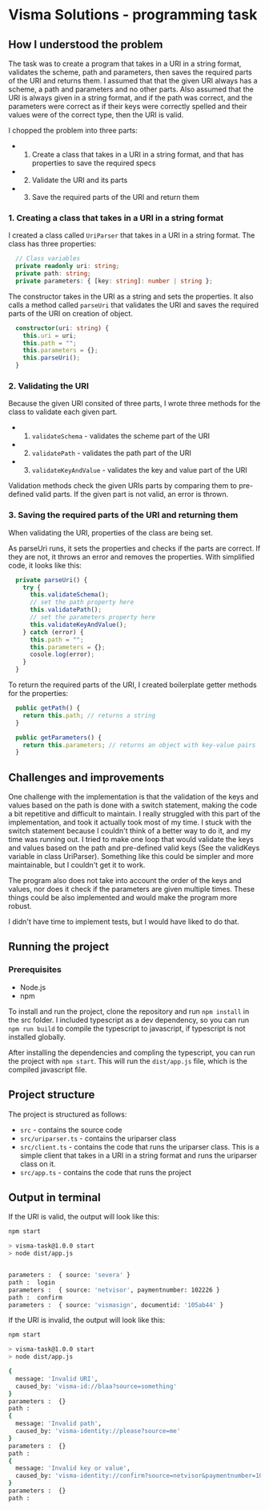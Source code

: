 # Visma Solutions - programming task

## How I understood the problem

The task was to create a program that takes in a URI in a string format, validates the scheme, path and parameters, then saves the required parts of the URI and returns them. I assumed that that the given URI always has a scheme, a path and parameters and no other parts. Also assumed that the URI is always given in a string format, and if the path was correct, and the parameters were correct as if their keys were correctly spelled and their values were of the correct type, then the URI is valid.

I chopped the problem into three parts:

- 1. Create a class that takes in a URI in a string format, and that has properties to save the required specs
- 2. Validate the URI and its parts
- 3. Save the required parts of the URI and return them


### 1. Creating a class that takes in a URI in a string format

I created a class called `UriParser` that takes in a URI in a string format. The class has three properties:

```typescript
  // Class variables
  private readonly uri: string;
  private path: string;
  private parameters: { [key: string]: number | string };
```

The constructor takes in the URI as a string and sets the properties. It also calls a method called `parseUri` that validates the URI and saves the required parts of the URI on creation of object.

```typescript
  constructor(uri: string) {
    this.uri = uri;
    this.path = "";
    this.parameters = {};
    this.parseUri();
  }
```

### 2. Validating the URI

Because the given URI consited of three parts, I wrote three methods for the class to validate each given part. 

- 1. `validateSchema` - validates the scheme part of the URI
- 2. `validatePath` - validates the path part of the URI
- 3. `validateKeyAndValue` - validates the key and value part of the URI

Validation methods check the given URIs parts by comparing them to pre-defined valid parts. If the given part is not valid, an error is thrown.

### 3. Saving the required parts of the URI and returning them

When validating the URI, properties of the class are being set. 

As parseUri runs, it sets the properties and checks if the parts are correct. If they are not, it throws an error and removes the properties. 
With simplified code, it looks like this:

```typescript
  private parseUri() {
    try {
      this.validateSchema();
      // set the path property here
      this.validatePath();
      // set the parameters property here
      this.validateKeyAndValue();
    } catch (error) {
      this.path = "";
      this.parameters = {};
      cosole.log(error);
    }
  }
```

To return the required parts of the URI, I created boilerplate getter methods for the properties:

```typescript
  public getPath() {
    return this.path; // returns a string
  }

  public getParameters() {
    return this.parameters; // returns an object with key-value pairs
  }
```

## Challenges and improvements

One challenge with the implementation is that the validation of the keys and values based on the path is done with a switch statement, making the code a bit repetitive and difficult to maintain. I really struggled with this part of the implementation, and took it actually took most of my time. I stuck with the switch statement because I couldn't think of a better way to do it, and my time was running out. I tried to make one loop that would validate the keys and values based on the path and pre-defined valid keys (See the validKeys variable in class UriParser). Something like this could be simpler and more maintainable, but I couldn't get it to work. 

The program also does not take into account the order of the keys and values, nor does it check if the parameters are given multiple times. These things could be also implemented and would make the program more robust.

I didn't have time to implement tests, but I would have liked to do that.


## Running the project

### Prerequisites

- Node.js
- npm

To install and run the project, clone the repository and run `npm install` in the src folder. I included typescript as a dev dependency, so you can run `npm run build` to compile the typescript to javascript, if typescript is not installed globally.

After installing the dependencies and compling the typescript, you can run the project with `npm start`. This will run the `dist/app.js` file, which is the compiled javascript file.

## Project structure

The project is structured as follows:

- `src` - contains the source code
- `src/uriparser.ts` - contains the uriparser class
- `src/client.ts` - contains the code that runs the uriparser class. This is a simple client that takes in a URI in a string format and runs the uriparser class on it.
- `src/app.ts` - contains the code that runs the project

## Output in terminal

If the URI is valid, the output will look like this:

```bash
npm start

> visma-task@1.0.0 start
> node dist/app.js


parameters :  { source: 'severa' }
path :  login
parameters :  { source: 'netvisor', paymentnumber: 102226 }
path :  confirm
parameters :  { source: 'vismasign', documentid: '105ab44' }

```

If the URI is invalid, the output will look like this:

```bash
npm start

> visma-task@1.0.0 start
> node dist/app.js

{
  message: 'Invalid URI',
  caused_by: 'visma-id://blaa?source=something'
}
parameters :  {}
path :  
{
  message: 'Invalid path',
  caused_by: 'visma-identity://please?source=me'
}
parameters :  {}
path :  
{
  message: 'Invalid key or value',
  caused_by: 'visma-identity://confirm?source=netvisor&paymentnumber=102226b'
}
parameters :  {}
path :  

```
